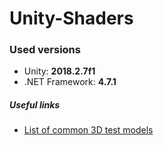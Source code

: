# Unity-Shaders

### Used versions
* Unity: <b>2018.2.7f1</b>
* .NET Framework: <b>4.7.1</b>

##### Useful links
* [List of common 3D test models](https://en.wikipedia.org/wiki/List_of_common_3D_test_models)